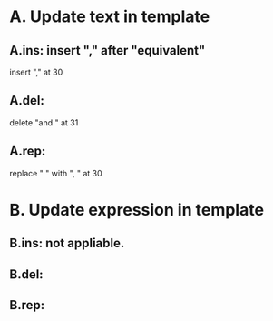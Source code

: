 # A. Update text in template
## A.ins: insert "," after "equivalent"
 insert "," at 30

## A.del: 
  delete "and " at 31

## A.rep: 
  replace " " with ", " at 30

# B. Update expression in template
## B.ins: not appliable.

## B.del: 

## B.rep: 
